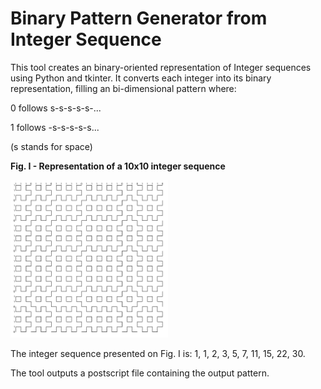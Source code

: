# Binary Pattern Generator from Integer Sequence
This tool creates an binary-oriented representation of Integer sequences using Python and tkinter. It converts each integer into its binary representation, filling an bi-dimensional pattern where:

0 follows s-s-s-s-s-...

1 follows -s-s-s-s-s...

(s stands for space)

**Fig. I - Representation of a 10x10 integer sequence**

<img src="10x10_example.png" width="50%" height="50%">

The integer sequence presented on Fig. I is: 1, 1, 2, 3, 5, 7, 11, 15, 22, 30.

The tool outputs a postscript file containing the output pattern.
